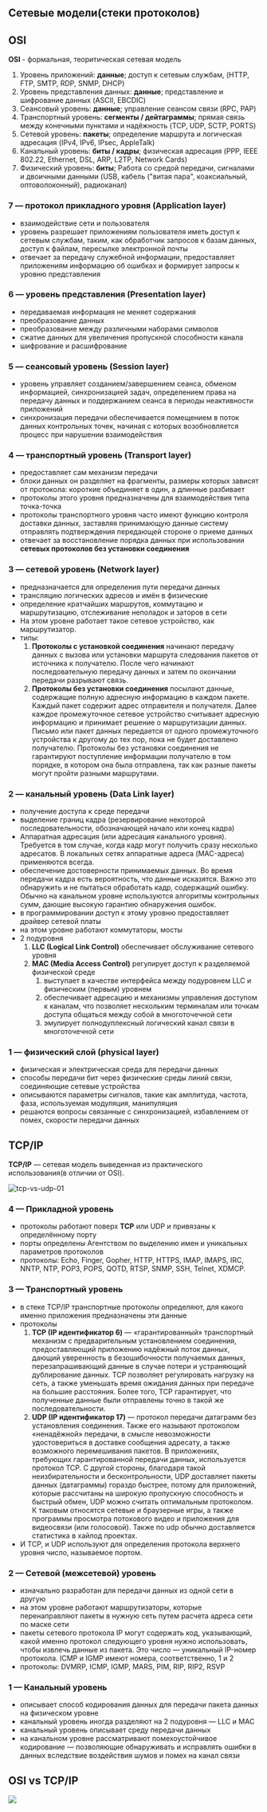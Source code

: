 ## Сетевые модели(стеки протоколов)

## OSI

**OSI** - формальная, теоритическая сетевая модель

1. Уровень приложений: **данные**; доступ к сетевым службам, (HTTP, FTP, SMTP, RDP, SNMP, DHCP)
2. Уровень представления данных: **данные**; представление и шифрование данных (ASCII, EBCDIC)
3. Сеансовый уровень: **данные**; управление сеансом связи (RPC, PAP)
4. Транспортный уровень: **сегменты / дейтаграммы**; прямая связь между конечными пунктами и надёжность (TCP, UDP, SCTP, PORTS)
5. Сетевой уровень: **пакеты**; определение маршрута и логическая адресация (IPv4, IPv6, IPsec, AppleTalk)
6. Канальный уровень: **биты / кадры**; физическая адресация (PPP, IEEE 802.22, Ethernet, DSL, ARP, L2TP, Network Cards)
7. Физический уровень: **биты**; Работа со средой передачи, сигналами и двоичными данными (USB, кабель ("витая пара", коаксиальный, оптоволоконный), радиоканал)

### 7 — протокол прикладного уровня (Application layer)

- взаимодействие сети и пользователя
- уровень разрешает приложениям пользователя иметь доступ к сетевым службам, таким, как обработчик запросов к базам данных, доступ к файлам, пересылке электронной почты
- отвечает за передачу служебной информации, предоставляет приложениям информацию об ошибках и формирует запросы к уровню представления

### 6 — уровень представления (Presentation layer)

- передаваемая информация не меняет содержания
- преобразование данных
- преобразование между различными наборами символов
- сжатие данных для увеличения пропускной способности канала
- шифрование и расшифрование

### 5 — сеансовый уровень (Session layer)

- уровень управляет созданием/завершением сеанса, обменом информацией, синхронизацией задач, определением права на передачу данных и поддержанием сеанса в периоды неактивности приложений
- синхронизация передачи обеспечивается помещением в поток данных контрольных точек, начиная с которых возобновляется процесс при нарушении взаимодействия

### 4 — транспортный уровень (Transport layer)

- предоставляет сам механизм передачи
- блоки данных он разделяет на фрагменты, размеры которых зависят от протокола: короткие объединяет в один, а длинные разбивает
- протоколы этого уровня предназначены для взаимодействия типа точка-точка
- протоколы транспортного уровня часто имеют функцию контроля доставки данных, заставляя принимающую данные систему отправлять подтверждения передающей стороне о приеме данных
- отвечает за восстановление порядка данных при использовании **сетевых протоколов без установки соединения**

### 3 — сетевой уровень (Network layer)

- предназначается для определения пути передачи данных
- трансляцию логических адресов и имён в физические
- определение кратчайших маршрутов, коммутацию и маршрутизацию, отслеживание неполадок и заторов в сети
- На этом уровне работает такое сетевое устройство, как маршрутизатор.
- типы:
  1. **Протоколы с установкой соединения** начинают передачу данных с вызова или установки маршрута следования пакетов от источника к получателю. После чего начинают последовательную передачу данных и затем по окончании передачи разрывают связь.
  2. **Протоколы без установки соединения** посылают данные, содержащие полную адресную информацию в каждом пакете. Каждый пакет содержит адрес отправителя и получателя. Далее каждое промежуточное сетевое устройство считывает адресную информацию и принимает решение о маршрутизации данных. Письмо или пакет данных передается от одного промежуточного устройства к другому до тех пор, пока не будет доставлено получателю. Протоколы без установки соединения не гарантируют поступление информации получателю в том порядке, в котором она была отправлена, так как разные пакеты могут пройти разными маршрутами.

### 2 — канальный уровень (Data Link layer)

- получение доступа к среде передачи
- выделение границ кадра (резервирование некоторой последовательности, обозначающей начало или конец кадра)
- Аппаратная адресация (или адресация канального уровня). Требуется в том случае, когда кадр могут получить сразу несколько адресатов. В локальных сетях аппаратные адреса (MAC-адреса) применяются всегда.
- обеспечение достоверности принимаемых данных. Во время передачи кадра есть вероятность, что данные исказятся. Важно это обнаружить и не пытаться обработать кадр, содержащий ошибку. Обычно на канальном уровне используются алгоритмы контрольных сумм, дающие высокую гарантию обнаружения ошибок.
- в программировании доступ к этому уровню предоставляет драйвер сетевой платы
- на этом уровне работают коммутаторы, мосты
- 2 подуровня
  1. **LLC (Logical Link Control)** обеспечивает обслуживание сетевого уровня
  2. **MAC (Media Access Control)** регулирует доступ к разделяемой физической среде
     1. выступает в качестве интерфейса между подуровнем LLC и физическим (первым) уровнем
     2. обеспечивает адресацию и механизмы управления доступом к каналам, что позволяет нескольким терминалам или точкам доступа общаться между собой в многоточечной сети
     3. эмулирует полнодуплексный логический канал связи в многоточечной сети

### 1 — физический слой (physical layer)

- физическая и электрическая среда для передачи данных
- способы передачи бит через физические среды линий связи, соединяющие сетевые устройства
- описываются параметры сигналов, такие как амплитуда, частота, фаза, используемая модуляция, манипуляция
- решаются вопросы связанные с синхронизацией, избавлением от помех, скорости передачи данных

## TCP/IP

**TCP/IP** — сетевая модель выведенная из практического использования(в отличии от OSI).

![tcp-vs-udp-01](..\media\network\tcp-vs-udp.png)

### 4 — Прикладной уровень

- протоколы работают поверх **TCP** или UDP и привязаны к определённому порту
- порты определены Агентством по выделению имен и уникальных параметров протоколов
- протоколы: Echo, Finger, Gopher, HTTP, HTTPS, IMAP, IMAPS, IRC, NNTP, NTP, POP3, POPS, QOTD, RTSP, SNMP, SSH, Telnet, XDMCP.

### 3 — Транспортный уровень

- в стеке TCP/IP транспортные протоколы определяют, для какого именно приложения предназначены эти данные
- протоколы
  1. **TCP (IP идентификатор 6)** — «гарантированный» транспортный механизм с предварительным установлением соединения, предоставляющий приложению надёжный поток данных, дающий уверенность в безошибочности получаемых данных, перезапрашивающий данные в случае потери и устраняющий дублирование данных. TCP позволяет регулировать нагрузку на сеть, а также уменьшать время ожидания данных при передаче на большие расстояния. Более того, TCP гарантирует, что полученные данные были отправлены точно в такой же последовательности.
  2. **UDP (IP идентификатор 17)** — протокол передачи датаграмм без установления соединения. Также его называют протоколом «ненадёжной» передачи, в смысле невозможности удостовериться в доставке сообщения адресату, а также возможного перемешивания пакетов. В приложениях, требующих гарантированной передачи данных, используется протокол TCP. С другой стороны, благодаря такой неизбирательности и бесконтрольности, UDP доставляет пакеты данных (датаграммы) гораздо быстрее, потому для приложений, которые рассчитаны на широкую пропускную способность и быстрый обмен, UDP можно считать оптимальным протоколом. К таковым относятся сетевые и браузерные игры, а также программы просмотра потокового видео и приложения для видеосвязи (или голосовой). Также по udp обычно доставляется статистика в хайлод проектах.
- И TCP, и UDP используют для определения протокола верхнего уровня число, называемое портом.

### 2 — Сетевой (межсетевой) уровень

- изначально разработан для передачи данных из одной сети в другую
- на этом уровне работают маршрутизаторы, которые перенаправляют пакеты в нужную сеть путем расчета адреса сети по маске сети
- пакеты сетевого протокола IP могут содержать код, указывающий, какой именно протокол следующего уровня нужно использовать, чтобы извлечь данные из пакета. Это число — уникальный IP-номер протокола. ICMP и IGMP имеют номера, соответственно, 1 и 2
- протоколы:  DVMRP, ICMP, IGMP, MARS, PIM, RIP, RIP2, RSVP

### 1 — Канальный уровень

- описывает способ кодирования данных для передачи пакета данных на физическом уровне
- канальный уровень иногда разделяют на 2 подуровня — LLC и MAC
- канальный уровень описывает среду передачи данных
- на канальном уровне рассматривают помехоустойчивое кодирование — позволяющие обнаруживать и исправлять ошибки в данных вследствие воздействия шумов и помех на канал связи

## OSI vs TCP/IP

![](../media/osi-tcp-ip.png)


